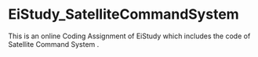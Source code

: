 # EiStudy_SatelliteCommandSystem
This is an online Coding Assignment of EiStudy which includes the code of Satellite Command System .
